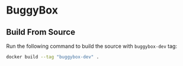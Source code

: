 # BuggyBox

## Build From Source
Run the following command to build the source with `buggybox-dev` tag:
```bash
docker build --tag "buggybox-dev" .
```